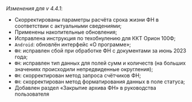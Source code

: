 _Изменения для v 4.4.1_:
- Скорректированы параметры расчёта срока жизни ФН в соответствии с актуальными сведениями;
- Применены накопительные обновления;
- Исправлена инструкция по техобнулению для ККТ Орион 100Ф;
- `Android`: обновлён интерфейс «О программе»;
- `ФН`: исправлен сбой при обработке ФН с документами за июнь 2023 года;
- `ФН`: исправлен тип данных для полей сумм и количеств (на больших значениях происходили непредвиденные округления);
- `ФН`: скорректирован метод запроса счётчиков ФН;
- `ФН`: скорректирован метод форматирования данных в поле статуса;
- Добавлен раздел «Закрытие архива ФН» в руководства пользователя
